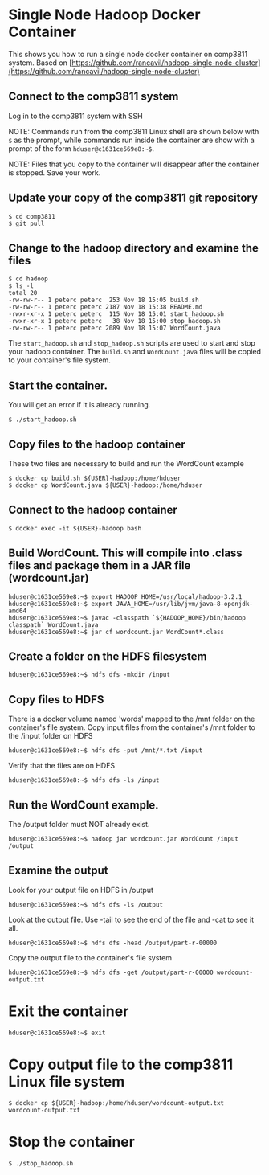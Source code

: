 # Single Node Hadoop Docker Container

This shows you how to run a single node docker container on comp3811 system.
Based on [https://github.com/rancavil/hadoop-single-node-cluster](https://github.com/rancavil/hadoop-single-node-cluster)

## Connect to the comp3811 system
Log in to the comp3811 system with SSH

NOTE: Commands run from the comp3811 Linux shell are shown below with 
`$` as the prompt, while commands run inside the container are show with
a prompt of the form `hduser@c1631ce569e8:~$`.

NOTE: Files that you copy to the container will disappear after the container is stopped. Save your work.

## Update your copy of the comp3811 git repository
```
$ cd comp3811
$ git pull
```

## Change to the hadoop directory and examine the files
```
$ cd hadoop
$ ls -l
total 20
-rw-rw-r-- 1 peterc peterc  253 Nov 18 15:05 build.sh
-rw-rw-r-- 1 peterc peterc 2187 Nov 18 15:38 README.md
-rwxr-xr-x 1 peterc peterc  115 Nov 18 15:01 start_hadoop.sh
-rwxr-xr-x 1 peterc peterc   38 Nov 18 15:00 stop_hadoop.sh
-rw-rw-r-- 1 peterc peterc 2089 Nov 18 15:07 WordCount.java
```

The `start_hadoop.sh` and `stop_hadoop.sh` scripts are used to start and stop your hadoop container.
The `build.sh` and `WordCount.java` files will be copied to your container's file system.

## Start the container.
You will get an error if it is already running.
```
$ ./start_hadoop.sh
```

## Copy files to the hadoop container
These two files are necessary to build and run the WordCount example
```
$ docker cp build.sh ${USER}-hadoop:/home/hduser
$ docker cp WordCount.java ${USER}-hadoop:/home/hduser
```

## Connect to the hadoop container
```
$ docker exec -it ${USER}-hadoop bash
```

## Build WordCount. This will compile into .class files and package them in a JAR file (wordcount.jar)
```
hduser@c1631ce569e8:~$ export HADOOP_HOME=/usr/local/hadoop-3.2.1
hduser@c1631ce569e8:~$ export JAVA_HOME=/usr/lib/jvm/java-8-openjdk-amd64
hduser@c1631ce569e8:~$ javac -classpath `${HADOOP_HOME}/bin/hadoop classpath` WordCount.java
hduser@c1631ce569e8:~$ jar cf wordcount.jar WordCount*.class
```

## Create a folder on the HDFS filesystem
```
hduser@c1631ce569e8:~$ hdfs dfs -mkdir /input
```

## Copy files to HDFS

There is a docker volume named 'words' mapped to the /mnt folder on the container's file system.
Copy input files from the container's /mnt folder to the /input folder on HDFS
```
hduser@c1631ce569e8:~$ hdfs dfs -put /mnt/*.txt /input
```

Verify that the files are on HDFS
```
hduser@c1631ce569e8:~$ hdfs dfs -ls /input
```

## Run the WordCount example. 
The /output folder must NOT already exist.
```
hduser@c1631ce569e8:~$ hadoop jar wordcount.jar WordCount /input /output
```

## Examine the output
Look for your output file on HDFS in /output
```
hduser@c1631ce569e8:~$ hdfs dfs -ls /output
```

Look at the output file. Use -tail to see the end of the file and -cat to see it all.
```
hduser@c1631ce569e8:~$ hdfs dfs -head /output/part-r-00000
```

Copy the output file to the container's file system
```
hduser@c1631ce569e8:~$ hdfs dfs -get /output/part-r-00000 wordcount-output.txt
```

# Exit the container
```
hduser@c1631ce569e8:~$ exit
```

# Copy output file to the comp3811 Linux file system
```
$ docker cp ${USER}-hadoop:/home/hduser/wordcount-output.txt wordcount-output.txt
```

# Stop the container
```
$ ./stop_hadoop.sh
```

